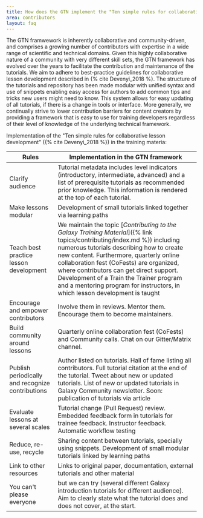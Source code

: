 ```yaml
---
title: How does the GTN implement the "Ten simple rules for collaborative lesson development"
area: contributors
layout: faq
---
```



The GTN framwework is inherently collaborative and community-driven, and comprises a growing number of contributors with expertise in a wide range of scientific and technical domains. Given this highly collaborative nature of a community with very different skill sets, the GTN framework has evolved over the years to facilitate the contribution and maintenance of the tutorials. We aim to adhere to best-practice guidelines for collaborative lesson development described in {% cite Devenyi_2018 %}. The structure of the tutorials and repository has been made modular with unified syntax and use of snippets enabling easy access for authors to add common tips and tricks new users might need to know. This system allows for easy updating of all tutorials, if there is a change in tools or interface. More generally, we continually strive to lower contribution barriers for content creators by providing a framework that is easy to use for training developers regardless of their level of knowledge of the underlying technical framework.

Implementation of the "Ten simple rules for collaborative lesson development" ({% cite Devenyi_2018 %}) in the training materia:

Rules                                            | Implementation in the GTN framework
----                                             | ---
Clarify audience                                 | Tutorial metadata includes level indicators (introductory, intermediate, advanced) and a list of prerequisite tutorials as recommended prior knowledge. This information is rendered at the top of each tutorial.
Make lessons modular                             | Development of small tutorials linked together via learning paths
Teach best practice lesson development           | We maintain the topic [*Contributing to the Galaxy Training Material*]({% link topics/contributing/index.md %}) including numerous tutorials describing how to create new content. Furthermore, quarterly online collaboration fest (CoFests) are organized, where contributors can get direct support. Development of a Train the Trainer program and a mentoring program for instructors, in which lesson development is taught
Encourage and empower contributors               | Involve them in reviews. Mentor them. Encourage them to become maintainers.
Build community around lessons                   | Quarterly online collaboration fest (CoFests) and Community calls. Chat on our Gitter/Matrix channel.
Publish periodically and recognize contributions | Author listed on tutorials. Hall of fame listing all contributors. Full tutorial citation at the end of the tutorial. Tweet about new or updated tutorials. List of new or updated tutorials in Galaxy Community newsletter. Soon: publication of tutorials via article
Evaluate lessons at several scales               | Tutorial change (Pull Request) review. Embedded feedback form in tutorials for trainee feedback. Instructor feedback. Automatic workflow testing
Reduce, re-use, recycle                          | Sharing content between tutorials, specially using snippets. Development of small modular tutorials linked by learning paths
Link to other resources                          | Links to original paper, documentation, external tutorials and other material
You can't please everyone                        | but we can try (several different Galaxy introduction tutorials for different audience). Aim to clearly state what the tutorial does and does not cover, at the start.
